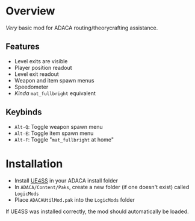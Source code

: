 # Overview

_Very_ basic mod for ADACA routing/theorycrafting assistance.

## Features

- Level exits are visible
- Player position readout
- Level exit readout
- Weapon and item spawn menus
- Speedometer
- _Kinda_ `mat_fullbright` equivalent 

## Keybinds

- `Alt-Q`: Toggle weapon spawn menu 
- `Alt-E`: Toggle item spawn menu 
- `Alt-F`: Toggle "`mat_fullbright` at home" 

# Installation

- Install [UE4SS](https://github.com/UE4SS-RE/RE-UE4SS/releases) in your ADACA install folder
- In `ADACA/Content/Paks`, create a new folder (if one doesn't exist) called `LogicMods`
- Place `ADACAUtilMod.pak` into the `LogicMods` folder

If UE4SS was installed correctly, the mod should automatically be loaded.
